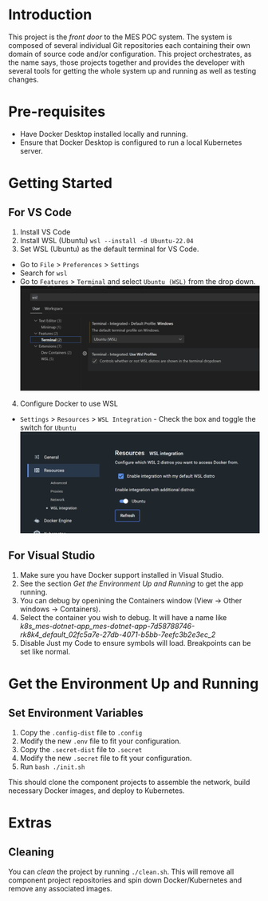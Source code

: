 # Introduction
This project is the _front door_ to the MES POC system. The system is composed of several individual Git repositories each containing their own domain of source code and/or configuration. This project orchestrates, as the name says, those projects together and provides the developer with several tools for getting the whole system up and running as well as testing changes.

# Pre-requisites
* Have Docker Desktop installed locally and running.
* Ensure that Docker Desktop is configured to run a local Kubernetes server.

# Getting Started
## For VS Code
1. Install VS Code
2. Install WSL (Ubuntu) `wsl --install -d Ubuntu-22.04`
3. Set WSL (Ubuntu) as the default terminal for VS Code.
 - Go to `File` > `Preferences` > `Settings`
 - Search for `wsl`
 - Go to `Features` > `Terminal` and select `Ubuntu (WSL)` from the drop down. ![Alt text](docs/vscode-wsl.png)
4. Configure Docker to use WSL
 - `Settings` > `Resources` > `WSL Integration` - Check the box and toggle the switch for `Ubuntu`![Alt text](docs/docker-wsl.png)

## For Visual Studio
1. Make sure you have Docker support installed in Visual Studio.
2. See the section *Get the Environment Up and Running* to get the app running.
3. You can debug by openining the Containers window (View -> Other windows -> Containers). 
4. Select the container you wish to debug. It will have a name like *k8s_mes-dotnet-app_mes-dotnet-app-7d58788746-rk8k4_default_02fc5a7e-27db-4071-b5bb-7eefc3b2e3ec_2*
5. Disable Just my Code to ensure symbols will load. Breakpoints can be set like normal.

# Get the Environment Up and Running
## Set Environment Variables
1. Copy the `.config-dist` file to `.config`
1. Modify the new `.env` file to fit your configuration.
1. Copy the `.secret-dist` file to `.secret`
1. Modify the new `.secret` file to fit your configuration.
1. Run `bash ./init.sh`

This should clone the component projects to assemble the network, build necessary Docker images, and deploy to Kubernetes.

# Extras
## Cleaning
You can _clean_ the project by running `./clean.sh`. This will remove all component project repositories and spin down Docker/Kubernetes and remove any associated images.
